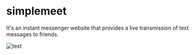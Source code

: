 # simplemeet

It's an instant messenger website that provides a live transmission of text messages to friends.

![test](https://user-images.githubusercontent.com/93437400/210403985-9515af54-e18e-4e3f-b613-829f60cc2584.gif)
